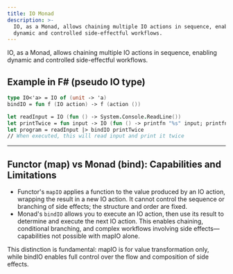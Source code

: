 ```yaml
---
title: IO Monad
description: >-
  IO, as a Monad, allows chaining multiple IO actions in sequence, enabling
  dynamic and controlled side-effectful workflows.
---
```

IO, as a Monad, allows chaining multiple IO actions in sequence, enabling dynamic and controlled side-effectful workflows.

## Example in F# (pseudo IO type)

```fsharp
type IO<'a> = IO of (unit -> 'a)
bindIO = fun f (IO action) -> f (action ())

let readInput = IO (fun () -> System.Console.ReadLine())
let printTwice = fun input -> IO (fun () -> printfn "%s" input; printfn "%s" input)
let program = readInput |> bindIO printTwice
// When executed, this will read input and print it twice
```

---

## Functor (map) vs Monad (bind): Capabilities and Limitations

- Functor's `mapIO` applies a function to the value produced by an IO action, wrapping the result in a new IO action. It cannot control the sequence or branching of side effects; the structure and order are fixed.
- Monad's `bindIO` allows you to execute an IO action, then use its result to determine and execute the next IO action. This enables chaining, conditional branching, and complex workflows involving side effects—capabilities not possible with mapIO alone.

This distinction is fundamental: mapIO is for value transformation only, while bindIO enables full control over the flow and composition of side effects.
